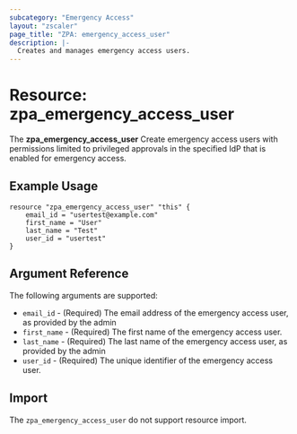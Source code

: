 ```yaml
---
subcategory: "Emergency Access"
layout: "zscaler"
page_title: "ZPA: emergency_access_user"
description: |-
  Creates and manages emergency access users.
---
```


# Resource: zpa_emergency_access_user

The **zpa_emergency_access_user** Create emergency access users with permissions limited to privileged approvals in the specified IdP that is enabled for emergency access.

## Example Usage

```hcl
resource "zpa_emergency_access_user" "this" {
    email_id = "usertest@example.com"
    first_name = "User"
    last_name = "Test"
    user_id = "usertest"
}
```

## Argument Reference

The following arguments are supported:

* `email_id` - (Required) The email address of the emergency access user, as provided by the admin
* `first_name` - (Required) The first name of the emergency access user.
* `last_name` - (Required) The last name of the emergency access user, as provided by the admin
* `user_id` - (Required) The unique identifier of the emergency access user.

## Import

The `zpa_emergency_access_user` do not support resource import.

